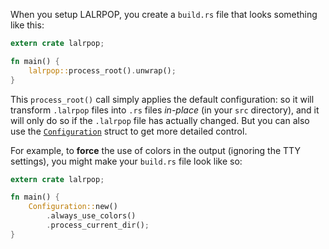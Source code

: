When you setup LALRPOP, you create a `build.rs` file that looks something
like this:

```rust
extern crate lalrpop;

fn main() {
    lalrpop::process_root().unwrap();
}
```

This `process_root()` call simply applies the default configuration:
so it will transform `.lalrpop` files into `.rs` files *in-place* (in
your `src` directory), and it will only do so if the `.lalrpop` file
has actually changed. But you can also use the
[`Configuration`][config] struct to get more detailed control.

[config]: https://docs.rs/lalrpop/*/lalrpop/struct.Configuration.html

For example, to **force** the use of colors in the output (ignoring
the TTY settings), you might make your `build.rs` file look like so:

```rust
extern crate lalrpop;

fn main() {
    Configuration::new()
        .always_use_colors()
        .process_current_dir();
}
```
